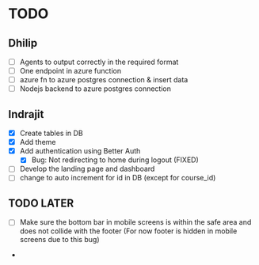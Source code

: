 # TODO

## Dhilip

- [ ] Agents to output correctly in the required format
- [ ] One endpoint in azure function
- [ ] azure fn to azure postgres connection & insert data
- [ ] Nodejs backend to azure postgres connection

## Indrajit

- [x] Create tables in DB
- [x] Add theme
- [x] Add authentication using Better Auth
  - [x] Bug: Not redirecting to home during logout (FIXED)
- [ ] Develop the landing page and dashboard
- [ ] change to auto increment for id in DB (except for course_id)

## TODO LATER

- [ ] Make sure the bottom bar in mobile screens is within the safe area and does not collide with the footer (For now footer is hidden in mobile screens due to this bug)
- 